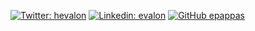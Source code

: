 [![Twitter: hevalon](https://img.shields.io/twitter/follow/hevalon?style=social)](https://twitter.com/hevalon)
[![Linkedin: evalon](https://img.shields.io/badge/-evalon-blue?style=flat-square&logo=Linkedin&logoColor=white&link=https://www.linkedin.com/in/evalon/)](https://www.linkedin.com/in/evalon/)
[![GitHub epappas](https://img.shields.io/github/followers/epappas?label=follow&style=social)](https://github.com/epappas)

